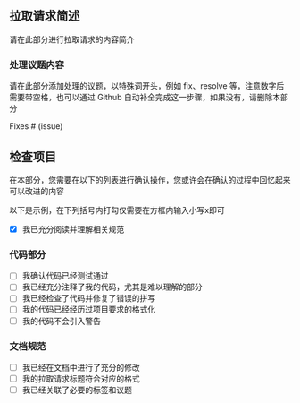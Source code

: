 ## 拉取请求简述
请在此部分进行拉取请求的内容简介

### 处理议题内容
请在此部分添加处理的议题，以特殊词开头，例如 fix、resolve 等，注意数字后需要带空格，也可以通过 Github 自动补全完成这一步骤，如果没有，请删除本部分

Fixes # (issue)

## 检查项目
在本部分，您需要在以下的列表进行确认操作，您或许会在确认的过程中回忆起来可以改进的内容

以下是示例，在下列括号内打勾仅需要在方框内输入小写x即可

- [x] 我已充分阅读并理解相关规范

### 代码部分
- [ ] 我确认代码已经测试通过
- [ ] 我已经充分注释了我的代码，尤其是难以理解的部分
- [ ] 我已经检查了代码并修复了错误的拼写
- [ ] 我的代码已经经历过项目要求的格式化
- [ ] 我的代码不会引入警告

### 文档规范
- [ ] 我已经在文档中进行了充分的修改
- [ ] 我的拉取请求标题符合对应的格式
- [ ] 我已经关联了必要的标签和议题
